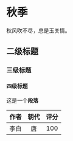 # 秋季
 
秋风吹不尽，总是玉关情。
 
## 二级标题
 
 
### 三级标题
 
 
#### 四级标题
 
 
这是一个**段落**
 
| 作者 | 朝代 | 评分 |
| :--: | :--: | :--: |
| 李白 |  唐  | 100  |
 